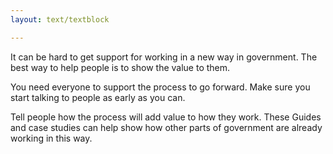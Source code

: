 ```yaml
---
layout: text/textblock

---
```

It can be hard to get support for working in a new way in government. The best way to help people is to show the value to them.

You need everyone to support the process to go forward. Make sure you start talking to people as early as you can.

Tell people how the process will add value to how they work. These Guides and case studies can help show how other parts of government are already working in this way.



